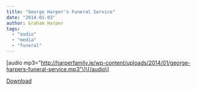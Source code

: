 ```yaml
---
title: "George Harper's Funeral Service"
date: "2014-01-03"
author: Graham Harper
tags:
  - "audio"
  - "media"
  - "funeral"
---
```


\[audio mp3="http://harperfamily.ie/wp-content/uploads/2014/01/george-harpers-funeral-service.mp3"\]\[/audio\]

[Download](http://harperfamily.ie/wp-content/uploads/2014/01/george-harpers-funeral-service.mp3)
